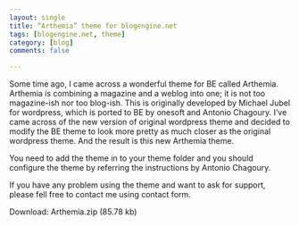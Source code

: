 ```yaml
---
layout: single
title: “Arthemia” theme for blogengine.net
tags: [blogengine.net, theme]
category: [blog]
comments: false

---
```


Some time ago, I came across a wonderful theme for BE called Arthemia. Arthemia is combining a magazine and a weblog into one; it is not too magazine-ish nor too blog-ish. This is originally developed by  Michael Jubel for wordpress, which is ported to BE by onesoft and Antonio Chagoury. I’ve came across of the new version of original wordpress theme and decided to modify the BE theme to look more pretty as much closer as the original wordpress theme. And the result is this new Arthemia theme.

You need to add the theme in to your theme folder and you should configure the theme by referring the instructions by Antonio Chagoury.

If you have any problem using the theme and want to ask for support, please fell free to contact me using contact form.

Download: Arthemia.zip (85.78 kb)
